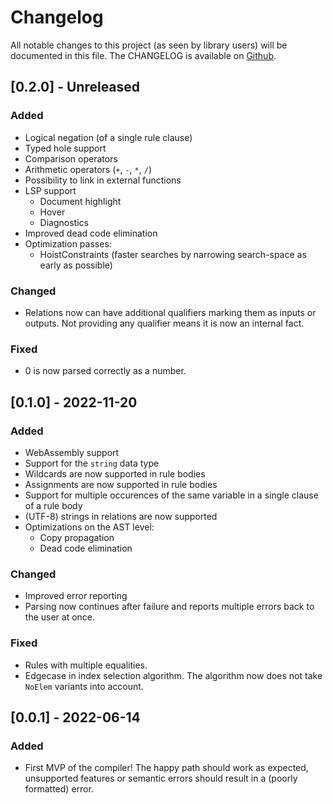 # Changelog

All notable changes to this project (as seen by library users) will be documented in this file.
The CHANGELOG is available on [Github](https://github.com/luc-tielen/souffle-haskell.git/CHANGELOG.md).

## [0.2.0] - Unreleased

### Added

- Logical negation (of a single rule clause)
- Typed hole support
- Comparison operators
- Arithmetic operators (`+`, `-`, `*`, `/`)
- Possibility to link in external functions
- LSP support
  - Document highlight
  - Hover
  - Diagnostics
- Improved dead code elimination
- Optimization passes:
  - HoistConstraints (faster searches by narrowing search-space as early as possible)

### Changed

- Relations now can have additional qualifiers marking them as inputs or
  outputs. Not providing any qualifier means it is now an internal fact.

### Fixed

- 0 is now parsed correctly as a number.

## [0.1.0] - 2022-11-20

### Added

- WebAssembly support
- Support for the `string` data type
- Wildcards are now supported in rule bodies
- Assignments are now supported in rule bodies
- Support for multiple occurences of the same variable in a single clause of
  a rule body
- (UTF-8) strings in relations are now supported
- Optimizations on the AST level:
  - Copy propagation
  - Dead code elimination

### Changed

- Improved error reporting
- Parsing now continues after failure and reports multiple errors back to the
  user at once.

### Fixed

- Rules with multiple equalities.
- Edgecase in index selection algorithm. The algorithm now does not take
  `NoElem` variants into account.

## [0.0.1] - 2022-06-14

### Added

- First MVP of the compiler! The happy path should work as expected, unsupported
  features or semantic errors should result in a (poorly formatted) error.
